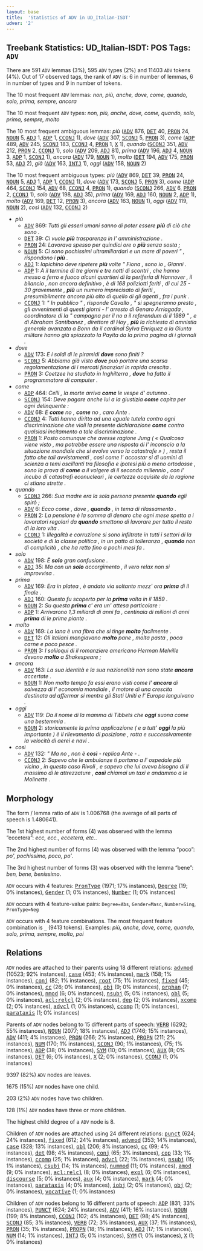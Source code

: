 ```yaml
---
layout: base
title:  'Statistics of ADV in UD_Italian-ISDT'
udver: '2'
---
```


## Treebank Statistics: UD_Italian-ISDT: POS Tags: `ADV`

There are 591 `ADV` lemmas (3%), 595 `ADV` types (2%) and 11403 `ADV` tokens (4%).
Out of 17 observed tags, the rank of `ADV` is: 6 in number of lemmas, 6 in number of types and 9 in number of tokens.

The 10 most frequent `ADV` lemmas: <em>non, più, anche, dove, come, quando, solo, prima, sempre, ancora</em>

The 10 most frequent `ADV` types:  <em>non, più, anche, dove, come, quando, solo, prima, sempre, molto</em>

The 10 most frequent ambiguous lemmas: <em>più</em> (<tt><a href="it_isdt-pos-ADV.html">ADV</a></tt> 876, <tt><a href="it_isdt-pos-DET.html">DET</a></tt> 40, <tt><a href="it_isdt-pos-PRON.html">PRON</a></tt> 24, <tt><a href="it_isdt-pos-NOUN.html">NOUN</a></tt> 5, <tt><a href="it_isdt-pos-ADJ.html">ADJ</a></tt> 1, <tt><a href="it_isdt-pos-ADP.html">ADP</a></tt> 1, <tt><a href="it_isdt-pos-CCONJ.html">CCONJ</a></tt> 1), <em>dove</em> (<tt><a href="it_isdt-pos-ADV.html">ADV</a></tt> 307, <tt><a href="it_isdt-pos-SCONJ.html">SCONJ</a></tt> 5, <tt><a href="it_isdt-pos-PRON.html">PRON</a></tt> 3), <em>come</em> (<tt><a href="it_isdt-pos-ADP.html">ADP</a></tt> 489, <tt><a href="it_isdt-pos-ADV.html">ADV</a></tt> 245, <tt><a href="it_isdt-pos-SCONJ.html">SCONJ</a></tt> 183, <tt><a href="it_isdt-pos-CCONJ.html">CCONJ</a></tt> 4, <tt><a href="it_isdt-pos-PRON.html">PRON</a></tt> 1, <tt><a href="it_isdt-pos-X.html">X</a></tt> 1), <em>quando</em> (<tt><a href="it_isdt-pos-SCONJ.html">SCONJ</a></tt> 351, <tt><a href="it_isdt-pos-ADV.html">ADV</a></tt> 212, <tt><a href="it_isdt-pos-PRON.html">PRON</a></tt> 2, <tt><a href="it_isdt-pos-CCONJ.html">CCONJ</a></tt> 1), <em>solo</em> (<tt><a href="it_isdt-pos-ADV.html">ADV</a></tt> 209, <tt><a href="it_isdt-pos-ADJ.html">ADJ</a></tt> 81), <em>prima</em> (<tt><a href="it_isdt-pos-ADV.html">ADV</a></tt> 196, <tt><a href="it_isdt-pos-ADJ.html">ADJ</a></tt> 4, <tt><a href="it_isdt-pos-NOUN.html">NOUN</a></tt> 3, <tt><a href="it_isdt-pos-ADP.html">ADP</a></tt> 1, <tt><a href="it_isdt-pos-SCONJ.html">SCONJ</a></tt> 1), <em>ancora</em> (<tt><a href="it_isdt-pos-ADV.html">ADV</a></tt> 179, <tt><a href="it_isdt-pos-NOUN.html">NOUN</a></tt> 1), <em>molto</em> (<tt><a href="it_isdt-pos-DET.html">DET</a></tt> 194, <tt><a href="it_isdt-pos-ADV.html">ADV</a></tt> 175, <tt><a href="it_isdt-pos-PRON.html">PRON</a></tt> 53, <tt><a href="it_isdt-pos-ADJ.html">ADJ</a></tt> 2), <em>già</em> (<tt><a href="it_isdt-pos-ADV.html">ADV</a></tt> 163, <tt><a href="it_isdt-pos-INTJ.html">INTJ</a></tt> 1), <em>oggi</em> (<tt><a href="it_isdt-pos-ADV.html">ADV</a></tt> 158, <tt><a href="it_isdt-pos-NOUN.html">NOUN</a></tt> 2)

The 10 most frequent ambiguous types:  <em>più</em> (<tt><a href="it_isdt-pos-ADV.html">ADV</a></tt> 869, <tt><a href="it_isdt-pos-DET.html">DET</a></tt> 39, <tt><a href="it_isdt-pos-PRON.html">PRON</a></tt> 24, <tt><a href="it_isdt-pos-NOUN.html">NOUN</a></tt> 5, <tt><a href="it_isdt-pos-ADJ.html">ADJ</a></tt> 1, <tt><a href="it_isdt-pos-ADP.html">ADP</a></tt> 1, <tt><a href="it_isdt-pos-CCONJ.html">CCONJ</a></tt> 1), <em>dove</em> (<tt><a href="it_isdt-pos-ADV.html">ADV</a></tt> 173, <tt><a href="it_isdt-pos-SCONJ.html">SCONJ</a></tt> 5, <tt><a href="it_isdt-pos-PRON.html">PRON</a></tt> 3), <em>come</em> (<tt><a href="it_isdt-pos-ADP.html">ADP</a></tt> 464, <tt><a href="it_isdt-pos-SCONJ.html">SCONJ</a></tt> 154, <tt><a href="it_isdt-pos-ADV.html">ADV</a></tt> 68, <tt><a href="it_isdt-pos-CCONJ.html">CCONJ</a></tt> 4, <tt><a href="it_isdt-pos-PRON.html">PRON</a></tt> 1), <em>quando</em> (<tt><a href="it_isdt-pos-SCONJ.html">SCONJ</a></tt> 266, <tt><a href="it_isdt-pos-ADV.html">ADV</a></tt> 6, <tt><a href="it_isdt-pos-PRON.html">PRON</a></tt> 2, <tt><a href="it_isdt-pos-CCONJ.html">CCONJ</a></tt> 1), <em>solo</em> (<tt><a href="it_isdt-pos-ADV.html">ADV</a></tt> 198, <tt><a href="it_isdt-pos-ADJ.html">ADJ</a></tt> 35), <em>prima</em> (<tt><a href="it_isdt-pos-ADV.html">ADV</a></tt> 169, <tt><a href="it_isdt-pos-ADJ.html">ADJ</a></tt> 160, <tt><a href="it_isdt-pos-NOUN.html">NOUN</a></tt> 2, <tt><a href="it_isdt-pos-ADP.html">ADP</a></tt> 1), <em>molto</em> (<tt><a href="it_isdt-pos-ADV.html">ADV</a></tt> 169, <tt><a href="it_isdt-pos-DET.html">DET</a></tt> 12, <tt><a href="it_isdt-pos-PRON.html">PRON</a></tt> 3), <em>ancora</em> (<tt><a href="it_isdt-pos-ADV.html">ADV</a></tt> 163, <tt><a href="it_isdt-pos-NOUN.html">NOUN</a></tt> 1), <em>oggi</em> (<tt><a href="it_isdt-pos-ADV.html">ADV</a></tt> 119, <tt><a href="it_isdt-pos-NOUN.html">NOUN</a></tt> 2), <em>così</em> (<tt><a href="it_isdt-pos-ADV.html">ADV</a></tt> 132, <tt><a href="it_isdt-pos-CCONJ.html">CCONJ</a></tt> 2)


* <em>più</em>
  * <tt><a href="it_isdt-pos-ADV.html">ADV</a></tt> 869: <em>Tutti gli esseri umani sanno di poter essere <b>più</b> di ciò che sono .</em>
  * <tt><a href="it_isdt-pos-DET.html">DET</a></tt> 39: <em>Ci vuole <b>più</b> trasparenza in l' amministrazione .</em>
  * <tt><a href="it_isdt-pos-PRON.html">PRON</a></tt> 24: <em>Lavorava spesso per quindici ore o <b>più</b> senza sosta ;</em>
  * <tt><a href="it_isdt-pos-NOUN.html">NOUN</a></tt> 5: <em>Ci sono pochissimi ultramiliardari e un mare di poveri " , rispondono i <b>più</b> .</em>
  * <tt><a href="it_isdt-pos-ADJ.html">ADJ</a></tt> 1: <em>Iapichino deve ripetere <b>più</b> volte " Fiona , sono io , Gianni .</em>
  * <tt><a href="it_isdt-pos-ADP.html">ADP</a></tt> 1: <em>A il termine di tre giorni e tre notti di scontri , che hanno messo a ferro e fuoco alcuni quartieri di la periferia di Hannover , il bilancio , non ancora definitivo , è di 168 poliziotti feriti , di cui 25 - 30 gravemente , <b>più</b> un numero imprecisato di feriti , presumibilmente ancora più alto di quello di gli agenti , fra i punk .</em>
  * <tt><a href="it_isdt-pos-CCONJ.html">CCONJ</a></tt> 1: <em>" In pubblico " , risponde Cavallo , " si spegneranno presto , gli avvenimenti di questi giorni - l' arresto di Genaro Arriagada , coordinatore di la " campagna per il no a il referendum di il 1989 " , e di Abraham Santibanez , direttore di Hoy , <b>più</b> la richiesta di amnistia generale avanzata a Bonn da il cardinal Sylva Enriquez a la Giunta militare hanno già spiazzato la Payita da la prima pagina di i giornali .</em>
* <em>dove</em>
  * <tt><a href="it_isdt-pos-ADV.html">ADV</a></tt> 173: <em>E i soldi di le piramidi <b>dove</b> sono finiti ?</em>
  * <tt><a href="it_isdt-pos-SCONJ.html">SCONJ</a></tt> 5: <em>Abbiamo già visto <b>dove</b> può portare una scarsa regolamentazione di i mercati finanziari in rapida crescita .</em>
  * <tt><a href="it_isdt-pos-PRON.html">PRON</a></tt> 3: <em>Coetzee ha studiato in Inghilterra , <b>dove</b> ha fatto il programmatore di computer .</em>
* <em>come</em>
  * <tt><a href="it_isdt-pos-ADP.html">ADP</a></tt> 464: <em>Celli , la morte arriva <b>come</b> le vespe d' autunno .</em>
  * <tt><a href="it_isdt-pos-SCONJ.html">SCONJ</a></tt> 154: <em>Deve pagare anche lui a la giustizia <b>come</b> capita per ogni delinquente :</em>
  * <tt><a href="it_isdt-pos-ADV.html">ADV</a></tt> 68: <em>E <b>come</b> no , <b>come</b> no , caro Ante .</em>
  * <tt><a href="it_isdt-pos-CCONJ.html">CCONJ</a></tt> 4: <em>Tutti hanno diritto ad una eguale tutela contro ogni discriminazione che violi la presente dichiarazione <b>come</b> contro qualsiasi incitamento a tale discriminazione .</em>
  * <tt><a href="it_isdt-pos-PRON.html">PRON</a></tt> 1: <em>Posto comunque che avesse ragione Jung ( « Qualcosa viene visto , ma potrebbe essere una risposta di l' inconscio a la situazione mondiale che si evolve verso la catastrofe » ) , resta il fatto che tali avvistamenti , così come l' accostar si di uomini di scienza a temi oscillanti tra filosofia e ipotesi più o meno ortodosse , sono la prova di <b>come</b> a il volgere di il secondo millennio , con l' incubo di catastrofi econucleari , le certezze acquisite da la ragione ci stiano strette .</em>
* <em>quando</em>
  * <tt><a href="it_isdt-pos-SCONJ.html">SCONJ</a></tt> 266: <em>Sua madre era la sola persona presente <b>quando</b> egli spirò ;</em>
  * <tt><a href="it_isdt-pos-ADV.html">ADV</a></tt> 6: <em>Ecco come , dove , <b>quando</b> , in tema di rilassamento .</em>
  * <tt><a href="it_isdt-pos-PRON.html">PRON</a></tt> 2: <em>La pensione è la somma di denaro che ogni mese spetta a i lavoratori regolari da <b>quando</b> smettono di lavorare per tutto il resto di la loro vita .</em>
  * <tt><a href="it_isdt-pos-CCONJ.html">CCONJ</a></tt> 1: <em>Illegalità e corruzione si sono infiltrate in tutti i settori di la società e di la classe politica , in un patto di tolleranza , <b>quando</b> non di complicità , che ha retto fino a pochi mesi fa .</em>
* <em>solo</em>
  * <tt><a href="it_isdt-pos-ADV.html">ADV</a></tt> 198: <em>È <b>solo</b> gran confusione .</em>
  * <tt><a href="it_isdt-pos-ADJ.html">ADJ</a></tt> 35: <em>Ma con un <b>solo</b> accorgimento , il vero relax non si improvvisa .</em>
* <em>prima</em>
  * <tt><a href="it_isdt-pos-ADV.html">ADV</a></tt> 169: <em>Era in platea , è andato via soltanto mezz' ora <b>prima</b> di il finale .</em>
  * <tt><a href="it_isdt-pos-ADJ.html">ADJ</a></tt> 160: <em>Questo fu scoperto per la <b>prima</b> volta in il 1859 .</em>
  * <tt><a href="it_isdt-pos-NOUN.html">NOUN</a></tt> 2: <em>Su questa <b>prima</b> c' era un' attesa particolare :</em>
  * <tt><a href="it_isdt-pos-ADP.html">ADP</a></tt> 1: <em>Arrivarono 1,3 miliardi di anni fa , centinaia di milioni di anni <b>prima</b> di le prime piante .</em>
* <em>molto</em>
  * <tt><a href="it_isdt-pos-ADV.html">ADV</a></tt> 169: <em>La lana è una fibra che si tinge <b>molto</b> facilmente .</em>
  * <tt><a href="it_isdt-pos-DET.html">DET</a></tt> 12: <em>Gli italiani mangiavano <b>molto</b> pane , molta pasta , poca carne e poco pesce .</em>
  * <tt><a href="it_isdt-pos-PRON.html">PRON</a></tt> 3: <em>I soliloqui di il romanziere americano Herman Melville devono <b>molto</b> a Shakespeare ;</em>
* <em>ancora</em>
  * <tt><a href="it_isdt-pos-ADV.html">ADV</a></tt> 163: <em>La sua identità e la sua nazionalità non sono state <b>ancora</b> accertate .</em>
  * <tt><a href="it_isdt-pos-NOUN.html">NOUN</a></tt> 1: <em>Non molto tempo fa essi erano visti come l' <b>ancora</b> di salvezza di l' economia mondiale , il motore di una crescita destinata ad affermar si mentre gli Stati Uniti e l' Europa languivano .</em>
* <em>oggi</em>
  * <tt><a href="it_isdt-pos-ADV.html">ADV</a></tt> 119: <em>Da il nome di la mamma di Tibbets che <b>oggi</b> suona come una bestemmia .</em>
  * <tt><a href="it_isdt-pos-NOUN.html">NOUN</a></tt> 2: <em>storicamente la prima applicazione ( e a tutt' <b>oggi</b> la più importante ) è il rilevamento di posizione , rotta e successivamente la velocità di aerei e navi .</em>
* <em>così</em>
  * <tt><a href="it_isdt-pos-ADV.html">ADV</a></tt> 132: <em>" Ma no , non è <b>così</b> - replica Ante - .</em>
  * <tt><a href="it_isdt-pos-CCONJ.html">CCONJ</a></tt> 2: <em>Sapevo che le ambulanze ti portano a l' ospedale più vicino , in questo caso Rivoli , e sapevo che lui aveva bisogno di il massimo di le attrezzature , <b>così</b> chiamai un taxi e andammo a le Molinette .</em>

## Morphology

The form / lemma ratio of `ADV` is 1.006768 (the average of all parts of speech is 1.480641).

The 1st highest number of forms (4) was observed with the lemma “eccetera”: <em>ecc, ecc., eccetera, etc.</em>.

The 2nd highest number of forms (4) was observed with the lemma “poco”: <em>po', pochissimo, poco, po’</em>.

The 3rd highest number of forms (3) was observed with the lemma “bene”: <em>ben, bene, benissimo</em>.

`ADV` occurs with 4 features: <tt><a href="it_isdt-feat-PronType.html">PronType</a></tt> (1971; 17% instances), <tt><a href="it_isdt-feat-Degree.html">Degree</a></tt> (19; 0% instances), <tt><a href="it_isdt-feat-Gender.html">Gender</a></tt> (1; 0% instances), <tt><a href="it_isdt-feat-Number.html">Number</a></tt> (1; 0% instances)

`ADV` occurs with 4 feature-value pairs: `Degree=Abs`, `Gender=Masc`, `Number=Sing`, `PronType=Neg`

`ADV` occurs with 4 feature combinations.
The most frequent feature combination is `_` (9413 tokens).
Examples: <em>più, anche, dove, come, quando, solo, prima, sempre, molto, poi</em>


## Relations

`ADV` nodes are attached to their parents using 18 different relations: <tt><a href="it_isdt-dep-advmod.html">advmod</a></tt> (10523; 92% instances), <tt><a href="it_isdt-dep-case.html">case</a></tt> (453; 4% instances), <tt><a href="it_isdt-dep-mark.html">mark</a></tt> (158; 1% instances), <tt><a href="it_isdt-dep-conj.html">conj</a></tt> (82; 1% instances), <tt><a href="it_isdt-dep-root.html">root</a></tt> (75; 1% instances), <tt><a href="it_isdt-dep-fixed.html">fixed</a></tt> (45; 0% instances), <tt><a href="it_isdt-dep-cc.html">cc</a></tt> (26; 0% instances), <tt><a href="it_isdt-dep-obj.html">obj</a></tt> (9; 0% instances), <tt><a href="it_isdt-dep-orphan.html">orphan</a></tt> (7; 0% instances), <tt><a href="it_isdt-dep-nmod.html">nmod</a></tt> (6; 0% instances), <tt><a href="it_isdt-dep-nsubj.html">nsubj</a></tt> (5; 0% instances), <tt><a href="it_isdt-dep-obl.html">obl</a></tt> (5; 0% instances), <tt><a href="it_isdt-dep-acl-relcl.html">acl:relcl</a></tt> (2; 0% instances), <tt><a href="it_isdt-dep-dep.html">dep</a></tt> (2; 0% instances), <tt><a href="it_isdt-dep-xcomp.html">xcomp</a></tt> (2; 0% instances), <tt><a href="it_isdt-dep-advcl.html">advcl</a></tt> (1; 0% instances), <tt><a href="it_isdt-dep-ccomp.html">ccomp</a></tt> (1; 0% instances), <tt><a href="it_isdt-dep-parataxis.html">parataxis</a></tt> (1; 0% instances)

Parents of `ADV` nodes belong to 15 different parts of speech: <tt><a href="it_isdt-pos-VERB.html">VERB</a></tt> (6292; 55% instances), <tt><a href="it_isdt-pos-NOUN.html">NOUN</a></tt> (2077; 18% instances), <tt><a href="it_isdt-pos-ADJ.html">ADJ</a></tt> (1746; 15% instances), <tt><a href="it_isdt-pos-ADV.html">ADV</a></tt> (411; 4% instances), <tt><a href="it_isdt-pos-PRON.html">PRON</a></tt> (266; 2% instances), <tt><a href="it_isdt-pos-PROPN.html">PROPN</a></tt> (211; 2% instances), <tt><a href="it_isdt-pos-NUM.html">NUM</a></tt> (170; 1% instances), <tt><a href="it_isdt-pos-SCONJ.html">SCONJ</a></tt> (90; 1% instances),  (75; 1% instances), <tt><a href="it_isdt-pos-ADP.html">ADP</a></tt> (38; 0% instances), <tt><a href="it_isdt-pos-SYM.html">SYM</a></tt> (10; 0% instances), <tt><a href="it_isdt-pos-AUX.html">AUX</a></tt> (8; 0% instances), <tt><a href="it_isdt-pos-DET.html">DET</a></tt> (6; 0% instances), <tt><a href="it_isdt-pos-X.html">X</a></tt> (2; 0% instances), <tt><a href="it_isdt-pos-CCONJ.html">CCONJ</a></tt> (1; 0% instances)

9397 (82%) `ADV` nodes are leaves.

1675 (15%) `ADV` nodes have one child.

203 (2%) `ADV` nodes have two children.

128 (1%) `ADV` nodes have three or more children.

The highest child degree of a `ADV` node is 8.

Children of `ADV` nodes are attached using 24 different relations: <tt><a href="it_isdt-dep-punct.html">punct</a></tt> (624; 24% instances), <tt><a href="it_isdt-dep-fixed.html">fixed</a></tt> (612; 24% instances), <tt><a href="it_isdt-dep-advmod.html">advmod</a></tt> (353; 14% instances), <tt><a href="it_isdt-dep-case.html">case</a></tt> (328; 13% instances), <tt><a href="it_isdt-dep-obl.html">obl</a></tt> (206; 8% instances), <tt><a href="it_isdt-dep-cc.html">cc</a></tt> (99; 4% instances), <tt><a href="it_isdt-dep-det.html">det</a></tt> (98; 4% instances), <tt><a href="it_isdt-dep-conj.html">conj</a></tt> (65; 3% instances), <tt><a href="it_isdt-dep-cop.html">cop</a></tt> (33; 1% instances), <tt><a href="it_isdt-dep-ccomp.html">ccomp</a></tt> (25; 1% instances), <tt><a href="it_isdt-dep-advcl.html">advcl</a></tt> (22; 1% instances), <tt><a href="it_isdt-dep-nsubj.html">nsubj</a></tt> (15; 1% instances), <tt><a href="it_isdt-dep-csubj.html">csubj</a></tt> (14; 1% instances), <tt><a href="it_isdt-dep-nummod.html">nummod</a></tt> (11; 0% instances), <tt><a href="it_isdt-dep-amod.html">amod</a></tt> (9; 0% instances), <tt><a href="it_isdt-dep-acl-relcl.html">acl:relcl</a></tt> (8; 0% instances), <tt><a href="it_isdt-dep-expl.html">expl</a></tt> (6; 0% instances), <tt><a href="it_isdt-dep-discourse.html">discourse</a></tt> (5; 0% instances), <tt><a href="it_isdt-dep-aux.html">aux</a></tt> (4; 0% instances), <tt><a href="it_isdt-dep-mark.html">mark</a></tt> (4; 0% instances), <tt><a href="it_isdt-dep-parataxis.html">parataxis</a></tt> (4; 0% instances), <tt><a href="it_isdt-dep-iobj.html">iobj</a></tt> (2; 0% instances), <tt><a href="it_isdt-dep-obj.html">obj</a></tt> (2; 0% instances), <tt><a href="it_isdt-dep-vocative.html">vocative</a></tt> (1; 0% instances)

Children of `ADV` nodes belong to 16 different parts of speech: <tt><a href="it_isdt-pos-ADP.html">ADP</a></tt> (831; 33% instances), <tt><a href="it_isdt-pos-PUNCT.html">PUNCT</a></tt> (624; 24% instances), <tt><a href="it_isdt-pos-ADV.html">ADV</a></tt> (411; 16% instances), <tt><a href="it_isdt-pos-NOUN.html">NOUN</a></tt> (199; 8% instances), <tt><a href="it_isdt-pos-CCONJ.html">CCONJ</a></tt> (102; 4% instances), <tt><a href="it_isdt-pos-DET.html">DET</a></tt> (98; 4% instances), <tt><a href="it_isdt-pos-SCONJ.html">SCONJ</a></tt> (85; 3% instances), <tt><a href="it_isdt-pos-VERB.html">VERB</a></tt> (72; 3% instances), <tt><a href="it_isdt-pos-AUX.html">AUX</a></tt> (37; 1% instances), <tt><a href="it_isdt-pos-PRON.html">PRON</a></tt> (35; 1% instances), <tt><a href="it_isdt-pos-PROPN.html">PROPN</a></tt> (18; 1% instances), <tt><a href="it_isdt-pos-ADJ.html">ADJ</a></tt> (17; 1% instances), <tt><a href="it_isdt-pos-NUM.html">NUM</a></tt> (14; 1% instances), <tt><a href="it_isdt-pos-INTJ.html">INTJ</a></tt> (5; 0% instances), <tt><a href="it_isdt-pos-SYM.html">SYM</a></tt> (1; 0% instances), <tt><a href="it_isdt-pos-X.html">X</a></tt> (1; 0% instances)

